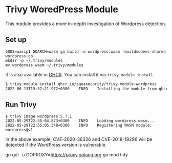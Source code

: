 # Trivy WoredPress Module

This module provides a more in-depth investigation of Wordpress detection.

## Set up

```
GOOS=wasip1 GOARCH=wasm go build -o wordpress.wasm -buildmode=c-shared wordpress.go 
mkdir -p ~/.trivy/modules
mv wordpress.wasm ~/.trivy/modules
```

It is also available in [GHCR][trivy-module-wordpress].
You can install it via `trivy module install`.

```bash
$ trivy module install ghcr.io/aquasecurity/trivy-module-wordpress
2022-06-13T15:32:21.972+0300    INFO    Installing the module from ghcr.io/aquasecurity/trivy-module-wordpress...
```

## Run Trivy

```
$ trivy image wordpress:5.7.1
2022-05-29T22:35:04.873+0300    INFO    Loading wordpress.wasm...
2022-05-29T22:35:05.348+0300    INFO    Registering WASM module: wordpress@v1
```

In the above example, CVE-2020-36326 and CVE-2018-19296 will be detected if the WordPress version is vulnerable.

[trivy-module-wordpress]: https://github.com/orgs/aquasecurity/packages/container/package/trivy-module-wordpress




go get -u
GOPROXY=https://proxy.golang.org go mod tidy




